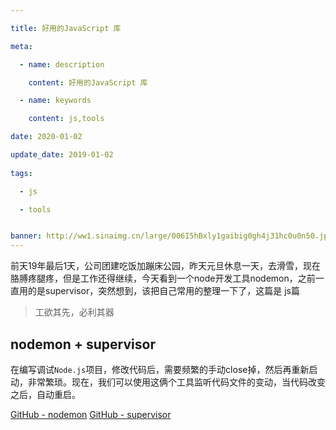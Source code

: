 ```yaml
---

title: 好用的JavaScript 库

meta:

  - name: description

    content: 好用的JavaScript 库

  - name: keywords

    content: js,tools

date: 2020-01-02

update_date: 2019-01-02
 
tags: 

  - js

  - tools


banner: http://ww1.sinaimg.cn/large/006I5hBxly1gaibig0gh4j31hc0u0n50.jpg
---
```


前天19年最后1天，公司团建吃饭加蹦床公园，昨天元旦休息一天，去滑雪，现在胳膊疼腿疼，但是工作还得继续，今天看到一个node开发工具nodemon，之前一直用的是supervisor，突然想到，该把自己常用的整理一下了，这篇是 js篇

> 工欲其先，必利其器

## nodemon +  supervisor

在编写调试`Node.js`项目，修改代码后，需要频繁的手动close掉，然后再重新启动，非常繁琐。现在，我们可以使用这俩个工具监听代码文件的变动，当代码改变之后，自动重启。

[GitHub - nodemon](https://github.com/remy/nodemon)       [GitHub - supervisor](https://github.com/petruisfan/node-supervisor)


